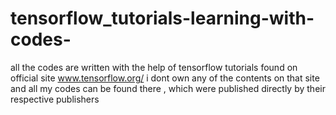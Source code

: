 # tensorflow_tutorials-learning-with-codes-
all the codes are written with the help of tensorflow tutorials found on official site
www.tensorflow.org/
i dont own any of the contents on that site and all my codes can be found there , which were published directly by their respective publishers
